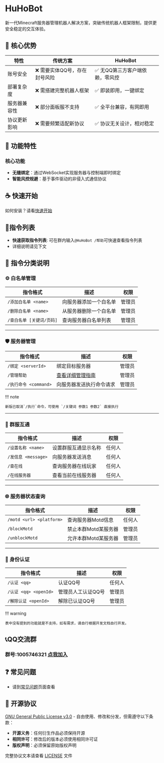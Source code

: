 # HuHoBot
新一代Minecraft服务器管理机器人解决方案，突破传统机器人框架限制，提供更安全稳定的交互体验。

## 🌟 核心优势

| 特性     | 传统方案             | HuHoBot           |
|--------|------------------|-------------------|
| 账号安全   | ❌ 需要实体QQ号，存在封号风险 | ✅ 无QQ第三方客户端依赖，零风控 |
| 部署复杂度  | ❌ 需搭建完整机器人框架     | ✅ 即装即用，一键绑定       |
| 服务器兼容性 | ❌ 部分面板服不支持       | ✅ 全平台兼容，有网即用      |
| 协议更新影响 | ❌ 需要频繁适配新协议      | ✅ 协议无关设计，相对稳定     |

## 🚀 功能特性

### 核心功能

- **无缝绑定**：通过WebSocket实现服务器与控制端即时绑定
- **智能风控规避**：基于事件驱动的非侵入式通信协议

## ☕ 快速开始
如何安装？请看[快速开始](QuickStart/index.md)

## 📡指令列表
- **快速获取指令列表**: 可在群内输入`@HuHoBot /帮助`可快速查看指令列表
- 详细说明请见下文

## 🤖 指令分类说明

### ⚙️ **白名单管理**
| 指令格式                  | 描述                     | 权限   |
|---------------------------|--------------------------|--------|
| `/添加白名单 <name>`       | 向服务器添加一个白名单     | 管理员 |
| `/删除白名单 <name>`       | 从服务器删除一个白名单     | 管理员 |
| `/查白名单 [关键词/页码]`   | 查询服务器白名单列表       | 管理员 |

---

### 🛡️ **服务器管理**
| 指令格式                  | 描述                     | 权限   |
|---------------------------|--------------------------|--------|
| `/绑定 <serverId>`         | 绑定目标服务器            | 管理员 |
| `/管理帮助`                | [查看详细管理指南](AdminHelp/index.md) | 管理员 |
| `/执行命令 <command>`      | 向服务器发送执行命令请求    | 管理员 |

!!! note 

    新版已取消`/执行`命令，可使用 `/关键词 参数1 参数2` 直接执行

---

### 💬 **群服互通**
| 指令格式                  | 描述                     | 权限   |
|---------------------------|--------------------------|--------|
| `/设置名称 <name>`         | 设置群服互通显示名称       | 任何人 |
| `/发信息 <message>`        | 向服务器发送消息           | 任何人 |
| `/查在线`                  | 查询服务器在线玩家         | 任何人 |
| `/在线服务器`              | 查看当前在线服务器         | 任何人 |

--- 

### 🌐 **服务器状态查询**
| 指令格式                  | 描述                     | 权限   |
|---------------------------|--------------------------|--------|
| `/motd <url> <platform>`  | 查询服务器Motd信息        | 任何人 |
| `/blockMotd`              | 禁止本群Motd某服务器      | 管理员 |
| `/unblockMotd`            | 允许本群Motd某服务器      | 管理员 |

---

### 🔑 **身份认证**
| 指令格式                  | 描述                     | 权限   |
|---------------------------|--------------------------|--------|
| `/认证 <qq>`               | 认证QQ号                 | 任何人 |
| `/认证 <qq> <openId>`      | 管理员人工认证QQ号        | 管理员 |
| `/解除认证 <openId>`       | 解除已认证QQ号            | 管理员 |


!!! warning

    表中没有提到的功能就是不支持，如有需求，请自行根据开发文档自行开发。


## 📞QQ交流群
### 群号:1005746321 [点我加入](http://qm.qq.com/cgi-bin/qm/qr?_wv=1027&k=N6tVRxGR8sDwYHBx9YgAhkqRTp1gseyk&authKey=M7Fd3Op6nHjXjSXefBtHBPqIq2wtX8AfufZor9DrfRrJkhyS2rohkt7iuOSwbtn8&noverify=0&group_code=1005746321)

## ❓ 常见问题
- 请到[常见问题](Question/index.md)页面查看


## 📄 开源协议

[GNU General Public License v3.0](LICENSE.txt) - 自由使用、修改和分发，但需遵守以下条款：

- **开源义务**：任何衍生作品必须保持开源
- **相同许可**：修改后的版本必须使用相同许可证
- **版权声明**：必须保留原始版权声明

完整协议文本请查看 [LICENSE](LICENSE.txt) 文件
